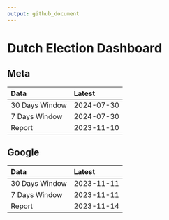 ```yaml
---
output: github_document
---
```


# Dutch Election Dashboard



## Meta


|Data           |Latest     |
|:--------------|:----------|
|30 Days Window |2024-07-30 |
|7 Days Window  |2024-07-30 |
|Report         |2023-11-10 |

## Google


|Data           |Latest     |
|:--------------|:----------|
|30 Days Window |2023-11-11 |
|7 Days Window  |2023-11-11 |
|Report         |2023-11-14 |
